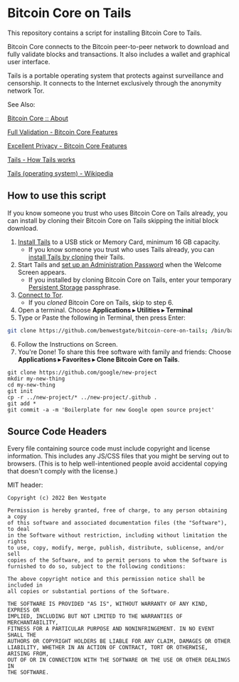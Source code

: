 # Bitcoin Core on Tails

This repository contains a script for installing Bitcoin Core to Tails.


Bitcoin Core connects to the Bitcoin peer-to-peer network to download and fully validate blocks and transactions. It also includes a wallet and graphical user interface.

Tails is a portable operating system that protects against surveillance and censorship. It connects to the Internet exclusively through the anonymity network Tor.

See Also:

[Bitcoin Core :: About](https://bitcoincore.org/en/about/)

[Full Validation - Bitcoin Core Features](https://bitcoin.org/en/bitcoin-core/features/validation)

[Excellent Privacy - Bitcoin Core Features](https://bitcoin.org/en/bitcoin-core/features/privacy)

[Tails - How Tails works](https://tails.boum.org/about/index.en.html)

[Tails (operating system) - Wikipedia](https://en.wikipedia.org/wiki/Tails_(operating_system))


## How to use this script

If you know someone you trust who uses Bitcoin Core on Tails already, you can install by cloning their Bitcoin Core on Tails skipping the initial block download.

1. [Install Tails](https://tails.boum.org/install/index.en.html) to a USB stick or Memory Card, minimum 16 GB capacity.
   * If you know someone you trust who uses Tails already, you can [install Tails by cloning](https://tails.boum.org/install/clone/index.en.html) their Tails.
1. Start Tails and [set up an Administration Password](https://tails.boum.org/doc/first_steps/welcome_screen/administration_password/index.en.html) when the Welcome Screen appears.
    * If you installed by cloning Bitcoin Core on Tails, enter your temporary [Persistent Storage](https://tails.boum.org/doc/first_steps/welcome_screen/index.en.html#index3h1) passphrase.
3. [Connect to Tor](https://tails.boum.org/doc/anonymous_internet/tor/index.en.html).
    * If you *cloned* Bitcoin Core on Tails, skip to step 6.
5. Open a terminal. Choose <b>Applications ▸ Utilities ▸ Terminal</b>
6.  Type or Paste the following in Terminal, then press Enter:
``` bash
git clone https://github.com/benwestgate/bitcoin-core-on-tails; /bin/bash bitcoin-core-on-tails/init

```
6. Follow the Instructions on Screen.
7. You're Done!
To share this free software with family and friends: Choose <b>Applications ▸ Favorites ▸ Clone Bitcoin Core on Tails</b>.

``` shell
git clone https://github.com/google/new-project
mkdir my-new-thing
cd my-new-thing
git init
cp -r ../new-project/* ../new-project/.github .
git add *
git commit -a -m 'Boilerplate for new Google open source project'
```

## Source Code Headers

Every file containing source code must include copyright and license
information. This includes any JS/CSS files that you might be serving out to
browsers. (This is to help well-intentioned people avoid accidental copying that
doesn't comply with the license.)

MIT header:

    Copyright (c) 2022 Ben Westgate
    
    Permission is hereby granted, free of charge, to any person obtaining a copy
    of this software and associated documentation files (the "Software"), to deal
    in the Software without restriction, including without limitation the rights
    to use, copy, modify, merge, publish, distribute, sublicense, and/or sell
    copies of the Software, and to permit persons to whom the Software is
    furnished to do so, subject to the following conditions:
    
    The above copyright notice and this permission notice shall be included in
    all copies or substantial portions of the Software.
    
    THE SOFTWARE IS PROVIDED "AS IS", WITHOUT WARRANTY OF ANY KIND, EXPRESS OR
    IMPLIED, INCLUDING BUT NOT LIMITED TO THE WARRANTIES OF MERCHANTABILITY,
    FITNESS FOR A PARTICULAR PURPOSE AND NONINFRINGEMENT. IN NO EVENT SHALL THE
    AUTHORS OR COPYRIGHT HOLDERS BE LIABLE FOR ANY CLAIM, DAMAGES OR OTHER
    LIABILITY, WHETHER IN AN ACTION OF CONTRACT, TORT OR OTHERWISE, ARISING FROM,
    OUT OF OR IN CONNECTION WITH THE SOFTWARE OR THE USE OR OTHER DEALINGS IN
    THE SOFTWARE.
